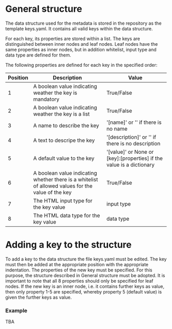 # General structure

The data structure used for the metadata is stored in the repository as the template keys.yaml. It contains all valid keys within the data structure. 

For each key, its properties are stored within a list. The keys are distinguished between inner nodes and leaf nodes. Leaf nodes have the same properties as inner nodes, but in addition whitelist, input type and data type are defined for them.

The following properties are defined for each key in the specified order:

Position | Description | Value
-------- | -------- | --------
1   | A boolean value indicating weather the key is mandatory   | True/False
2   | A boolean value indicating weather the key is a list   | True/False
3   | A name to describe the key    |  '[name]' or '' if there is no name
4   | A text to descripe the key    |  '[description]' or '' if there is no description
5   | A default value to the key    |  '[value]' or None or [key]:[properties] if the value is a dictionary
6   | A boolean value indicating whether there is a whitelist of allowed values for the value of the key | True/False
7   | The HTML input type for the key value | input type
8   | The HTML data type for the key value | data type

# Adding a key to the structure

To add a key to the data structure the file keys.yaml must be edited. The key must then be added at the appropriate position with the appropriate indentation. The properties of the new key must be specified. For this purpose, the structure described in General structure must be adopted. It is important to note that all 8 properties should only be specified for leaf nodes. If the new key is an inner node, i.e. it contains further keys as value, then only property 1-5 are specified, whereby property 5 (default value) is given the further keys as value.

### Example

TBA
